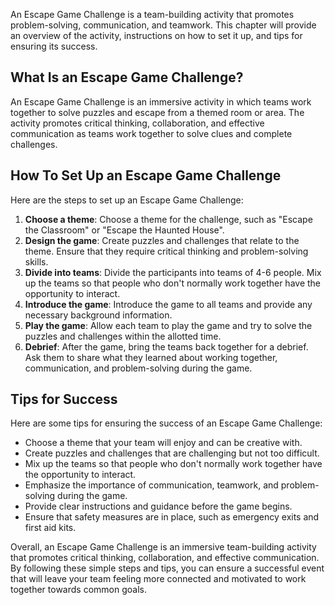 
An Escape Game Challenge is a team-building activity that promotes problem-solving, communication, and teamwork. This chapter will provide an overview of the activity, instructions on how to set it up, and tips for ensuring its success.

What Is an Escape Game Challenge?
---------------------------------

An Escape Game Challenge is an immersive activity in which teams work together to solve puzzles and escape from a themed room or area. The activity promotes critical thinking, collaboration, and effective communication as teams work together to solve clues and complete challenges.

How To Set Up an Escape Game Challenge
--------------------------------------

Here are the steps to set up an Escape Game Challenge:

1. **Choose a theme**: Choose a theme for the challenge, such as "Escape the Classroom" or "Escape the Haunted House".
2. **Design the game**: Create puzzles and challenges that relate to the theme. Ensure that they require critical thinking and problem-solving skills.
3. **Divide into teams**: Divide the participants into teams of 4-6 people. Mix up the teams so that people who don't normally work together have the opportunity to interact.
4. **Introduce the game**: Introduce the game to all teams and provide any necessary background information.
5. **Play the game**: Allow each team to play the game and try to solve the puzzles and challenges within the allotted time.
6. **Debrief**: After the game, bring the teams back together for a debrief. Ask them to share what they learned about working together, communication, and problem-solving during the game.

Tips for Success
----------------

Here are some tips for ensuring the success of an Escape Game Challenge:

* Choose a theme that your team will enjoy and can be creative with.
* Create puzzles and challenges that are challenging but not too difficult.
* Mix up the teams so that people who don't normally work together have the opportunity to interact.
* Emphasize the importance of communication, teamwork, and problem-solving during the game.
* Provide clear instructions and guidance before the game begins.
* Ensure that safety measures are in place, such as emergency exits and first aid kits.

Overall, an Escape Game Challenge is an immersive team-building activity that promotes critical thinking, collaboration, and effective communication. By following these simple steps and tips, you can ensure a successful event that will leave your team feeling more connected and motivated to work together towards common goals.

